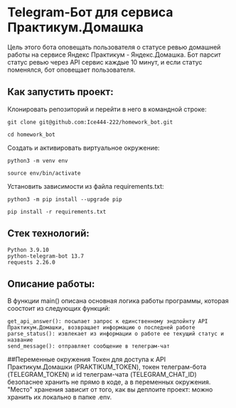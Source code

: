 # Telegram-Бот для сервиса Практикум.Домашка

Цель этого бота оповещать пользователя о статусе ревью домашней работы на сервисе Яндекс Практикум - Яндекс.Домашка.
Бот парсит статус ревью через API сервис каждые 10 минут, и если статус поменялся, бот оповещает пользователя.


## Как запустить проект: 

Клонировать репозиторий и перейти в него в командной строке: 

```
git clone git@github.com:Ice444-222/homework_bot.git 
```

``` 
cd homework_bot
```

Cоздать и активировать виртуальное окружение:
```
python3 -m venv env
```
```
source env/bin/activate
```
Установить зависимости из файла requirements.txt:
```
python3 -m pip install --upgrade pip
```

```
pip install -r requirements.txt
```

## Стек технологий:

```
Python 3.9.10
python-telegram-bot 13.7
requests 2.26.0
```

## Описание работы:
В функции main() описана основная логика работы программы, которая соостоит из следующих функций:
```
get_api_answer(): посылает запрос к единственному эндпойнту API Практикум.Домашки, возвращает информацию о последней работе
parse_status(): извлекает из информации о работе ее текущий статус и название
send_message(): отправляет сообщение в телеграм-чат
```

##Переменные окружения
Токен для доступа к API Практикум.Домашки (PRAKTIKUM_TOKEN), токен телеграм-бота (TELEGRAM_TOKEN) и
id телеграм-чата (TELEGRAM_CHAT_ID) безопаснее хранить не прямо в коде,
а в переменных окружения. "Место" хранения зависит от того, как вы
деплоите проект: можно хранить их локально в папке .env.
